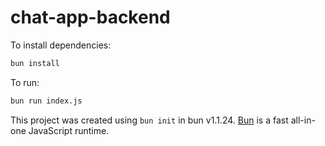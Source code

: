 # chat-app-backend

To install dependencies:

```bash
bun install
```

To run:

```bash
bun run index.js
```

This project was created using `bun init` in bun v1.1.24. [Bun](https://bun.sh) is a fast all-in-one JavaScript runtime.
